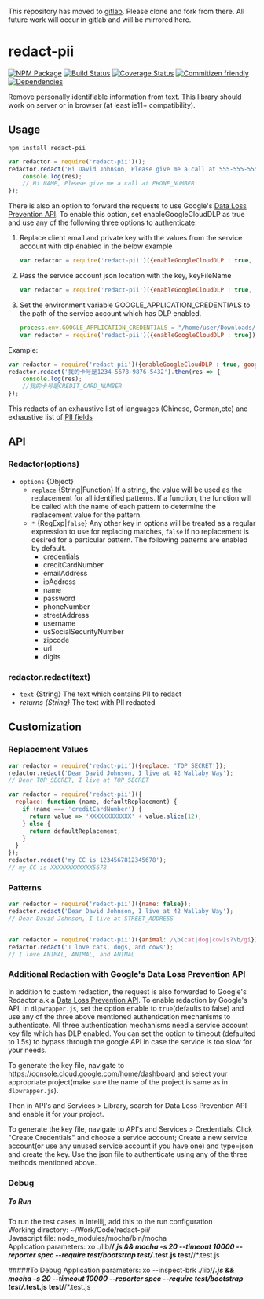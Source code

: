 This repository has moved to [gitlab](https://gitlab.com/solvvy/redact-pii).
Please clone and fork from there. All future work will occur in gitlab and
will be mirrored here.

# redact-pii
[![NPM Package](https://badge.fury.io/js/redact-pii.svg)](https://www.npmjs.com/package/redact-pii)
[![Build Status](https://travis-ci.org/solvvy/redact-pii.svg?branch=master)](https://travis-ci.org/solvvy/redact-pii)
[![Coverage Status](https://coveralls.io/repos/github/solvvy/redact-pii/badge.svg?branch=master)](https://coveralls.io/github/solvvy/redact-pii?branch=master)
[![Commitizen friendly](https://img.shields.io/badge/commitizen-friendly-brightgreen.svg)](http://commitizen.github.io/cz-cli/)
[![Dependencies](https://david-dm.org/solvvy/redact-pii.svg)](https://david-dm.org/solvvy/redact-pii)

Remove personally identifiable information from text.  This library should work on server or in browser (at least ie11+ compatibility).

## Usage
```
npm install redact-pii
```

```js
var redactor = require('redact-pii')();
redactor.redact('Hi David Johnson, Please give me a call at 555-555-5555').then(res => {
    console.log(res);
    // Hi NAME, Please give me a call at PHONE_NUMBER
});
```

There is also an option to forward the requests to use Google's [Data Loss Prevention API](https://cloud.google.com/dlp/). To enable this option, set enableGoogleCloudDLP as true and use any of the following three options to authenticate:  
1. Replace client email and private key with the values from the service account with dlp enabled in the below example
    ```js 
    var redactor = require('redact-pii')({enableGoogleCloudDLP : true, googleCloudDLPOptions: {credentials : {client_email: 'client_email', private_key: 'api_key'}}});
    ```
2. Pass the service account json location with the key, keyFileName
    ```js 
    var redactor = require('redact-pii')({enableGoogleCloudDLP : true, googleCloudDLPOptions: {keyFileName: 'placeholder.json'}});
    ```
3. Set the environment variable GOOGLE_APPLICATION_CREDENTIALS to the path of the service account which has DLP enabled.
    ```js
    process.env.GOOGLE_APPLICATION_CREDENTIALS = "/home/user/Downloads/[FILE_NAME].json"; 
    var redactor = require('redact-pii')({enableGoogleCloudDLP : true});
    ```

Example:
```js
var redactor = require('redact-pii')({enableGoogleCloudDLP : true, googleCloudDLPOptions: {credentials : {client_email: 'client_email', private_key: 'api_key'}}});
redactor.redact('我的卡号是1234-5678-9876-5432').then(res => {
    console.log(res);
    //我的卡号是CREDIT_CARD_NUMBER
});
```
This redacts of an exhaustive list of languages (Chinese, German,etc) and exhaustive list of [PII fields](https://cloud.google.com/dlp/docs/infotypes-reference)

## API

### Redactor(options)
* `options` {Object}
  * `replace` {String|Function} If a string, the value will be used as the replacement for all identified patterns. If a function, the function will be called with the name of each pattern to determine the replacement value for the pattern.
  * `*` {RegExp|`false`} Any other key in options will be treated as a regular expression to use for replacing matches, `false` if no replacement is desired for a particular pattern. The following patterns are enabled by default.
    * credentials
    * creditCardNumber
    * emailAddress
    * ipAddress
    * name
    * password
    * phoneNumber
    * streetAddress
    * username
    * usSocialSecurityNumber
    * zipcode
    * url
    * digits

### redactor.redact(text)
* `text` {String} The text which contains PII to redact
* *returns {String}* The text with PII redacted

## Customization

### Replacement Values
```js
var redactor = require('redact-pii')({replace: 'TOP_SECRET'});
redactor.redact('Dear David Johnson, I live at 42 Wallaby Way');
// Dear TOP_SECRET, I live at TOP_SECRET

var redactor = require('redact-pii')({
  replace: function (name, defaultReplacement) {
    if (name === 'creditCardNumber') {
      return value => 'XXXXXXXXXXXX' + value.slice(12);
    } else {
      return defaultReplacement;
    }
  }
});
redactor.redact('my CC is 1234567812345678');
// my CC is XXXXXXXXXXXX5678
```

### Patterns
```js
var redactor = require('redact-pii')({name: false});
redactor.redact('Dear David Johnson, I live at 42 Wallaby Way');
// Dear David Johnson, I live at STREET_ADDRESS


var redactor = require('redact-pii')({animal: /\b(cat|dog|cow)s?\b/gi});
redactor.redact('I love cats, dogs, and cows');
// I love ANIMAL, ANIMAL, and ANIMAL
```


### Additional Redaction with Google's Data Loss Prevention API

In addition to custom redaction, the request is also forwarded to Google's Redactor a.k.a [Data Loss Prevention API](https://cloud.google.com/dlp/). To enable redaction by Google's API, in `dlpwrapper.js`, set the option enable to `true`(defaults to false) and use any of the three above mentioned authentication mechanisms to authenticate. All three authentication mechanisms need a service account key file which has DLP enabled. You can set the option to timeout (defaulted to 1.5s) to bypass through the google API in case the service is too slow for your needs.

To generate the key file, navigate to https://console.cloud.google.com/home/dashboard and select your appropriate project(make sure the name of the project is same as in `dlpwrapper.js`).

Then in API's and Services > Library, search for Data Loss Prevention API and enable it for your project.

To generate the key file, navigate to API's and Services > Credentials, Click "Create Credentials" and choose a service account; Create a new service account(or use any unused service account if you have one) and type=json and create the key. Use the json file to authenticate using any of the three methods mentioned above.

### Debug
##### To Run
To run the test cases in Intellij, add this to the run configuration  
Working directory: ~/Work/Code/redact-pii/  
Javascript file: node_modules/mocha/bin/mocha  
Application parameters: xo ./lib/**/*.js && mocha -s 20 --timeout 10000 --reporter spec --require test/bootstrap test/*.test.js test/**/*.test.js

#####To Debug
Application parameters: xo --inspect-brk ./lib/**/*.js && mocha -s 20 --timeout 10000 --reporter spec --require test/bootstrap test/*.test.js test/**/*.test.js